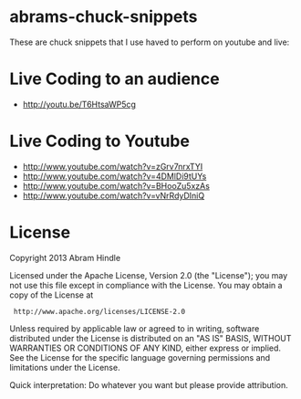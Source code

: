 abrams-chuck-snippets
=====================

These are chuck snippets that I use haved to perform on youtube and live:

Live Coding to an audience
==========================

* http://youtu.be/T6HtsaWP5cg

Live Coding to Youtube
======================

* http://www.youtube.com/watch?v=zGrv7nrxTYI
* http://www.youtube.com/watch?v=4DMlDi9tUYs
* http://www.youtube.com/watch?v=BHooZu5xzAs
* http://www.youtube.com/watch?v=vNrRdyDIniQ

License
=======

   Copyright 2013 Abram Hindle
   
   Licensed under the Apache License, Version 2.0 (the "License");
   you may not use this file except in compliance with the License.
   You may obtain a copy of the License at

     http://www.apache.org/licenses/LICENSE-2.0

   Unless required by applicable law or agreed to in writing, software
   distributed under the License is distributed on an "AS IS" BASIS,
   WITHOUT WARRANTIES OR CONDITIONS OF ANY KIND, either express or implied.
   See the License for the specific language governing permissions and
   limitations under the License.
   
   Quick interpretation: Do whatever you want but please provide attribution.
